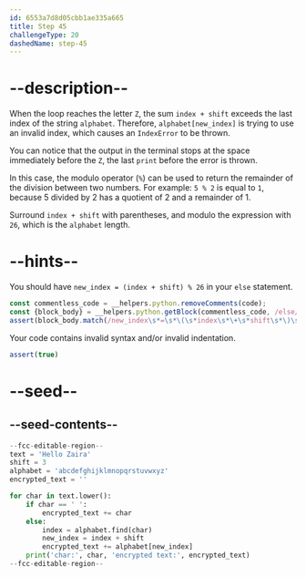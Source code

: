 ```yaml
---
id: 6553a7d8d05cbb1ae335a665
title: Step 45
challengeType: 20
dashedName: step-45
---
```


# --description--

When the loop reaches the letter `Z`, the sum `index + shift` exceeds the last index of the string `alphabet`. Therefore, `alphabet[new_index]` is trying to use an invalid index, which causes an `IndexError` to be thrown.

You can notice that the output in the terminal stops at the space immediately before the `Z`, the last `print` before the error is thrown.

In this case, the modulo operator (`%`) can be used to return the remainder of the division between two numbers. For example: `5 % 2` is equal to `1`, because 5 divided by 2 has a quotient of 2 and a remainder of 1.

Surround `index + shift` with parentheses, and modulo the expression with `26`, which is the `alphabet` length.

# --hints--

You should have `new_index = (index + shift) % 26` in your `else` statement.

```js
const commentless_code = __helpers.python.removeComments(code);  
const {block_body} = __helpers.python.getBlock(commentless_code, /else/);
assert(block_body.match(/new_index\s*=\s*\(\s*index\s*\+\s*shift\s*\)\s*%\s*26/));
```

Your code contains invalid syntax and/or invalid indentation.

```js
assert(true)
```

# --seed--

## --seed-contents--

```py
--fcc-editable-region--
text = 'Hello Zaira'
shift = 3
alphabet = 'abcdefghijklmnopqrstuvwxyz'
encrypted_text = ''

for char in text.lower():
    if char == ' ':
        encrypted_text += char
    else:
        index = alphabet.find(char)
        new_index = index + shift
        encrypted_text += alphabet[new_index]
    print('char:', char, 'encrypted text:', encrypted_text)
--fcc-editable-region--
```
